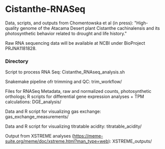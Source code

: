 # Cistanthe-RNASeq

Data, scripts, and outputs from Chomentowska et al (in press): "High-quality genome of the Atacama Desert plant Cistanthe cachinalensis and its photosynthetic behavior related to drought and life history."

Raw RNA sequencing data will be available at NCBI under BioProject PRJNA1181828.


### Directory
Script to process RNA Seq: Cistanthe_RNAseq_analysis.sh

Snakemake pipeline ofr trimming and QC: trim_workflow/

Files for RNASeq Metadata, raw and normalized counts, photosynthetic orthologs; R scripts for differential gene expression analyses + TPM calculations: DGE_analysis/

Data and R script for visualizing gas exchange: gas_exchange_measurements/

Data and R script for visualizing titratable acidity: titratable_acidity/

Output from XSTREME analyses (https://meme-suite.org/meme/doc/xstreme.html?man_type=web): XSTREME_outputs/
